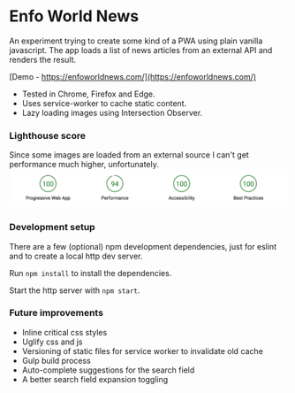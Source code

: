 # Enfo World News
An experiment trying to create some kind of a PWA using plain vanilla javascript. The app loads a list of news articles
from an external API and renders the result.

[Demo - https://enfoworldnews.com/](https://enfoworldnews.com/)

* Tested in Chrome, Firefox and Edge.
* Uses service-worker to cache static content.
* Lazy loading images using Intersection Observer.

### Lighthouse score
Since some images are loaded from an external source I can't get performance much higher, unfortunately.  
[![Light house score 100, 94, 100, 100](lighthouse_score.png "Light house score 100, 94, 100, 100")](https://googlechrome.github.io/lighthouse/viewer/?gist=8c9318bbbbaae88bf34040b23b631bdd)

### Development setup
There are a few (optional) npm development dependencies, just for eslint and to create a local http dev server. 

Run `npm install` to install the dependencies.

Start the http server with `npm start`.

### Future improvements
* Inline critical css styles
* Uglify css and js
* Versioning of static files for service worker to invalidate old cache
* Gulp build process
* Auto-complete suggestions for the search field
* A better search field expansion toggling
